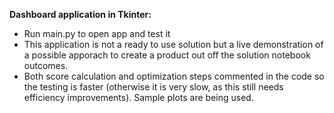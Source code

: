 **Dashboard application in Tkinter:**
- Run main.py to open app and test it
- This application is not a ready to use solution but a live demonstration of a possible apporach to create a product out off the solution notebook outcomes.
- Both score calculation and optimization steps commented in the code so the testing is faster (otherwise it is very slow, as this still needs efficiency improvements). Sample plots are being used.
